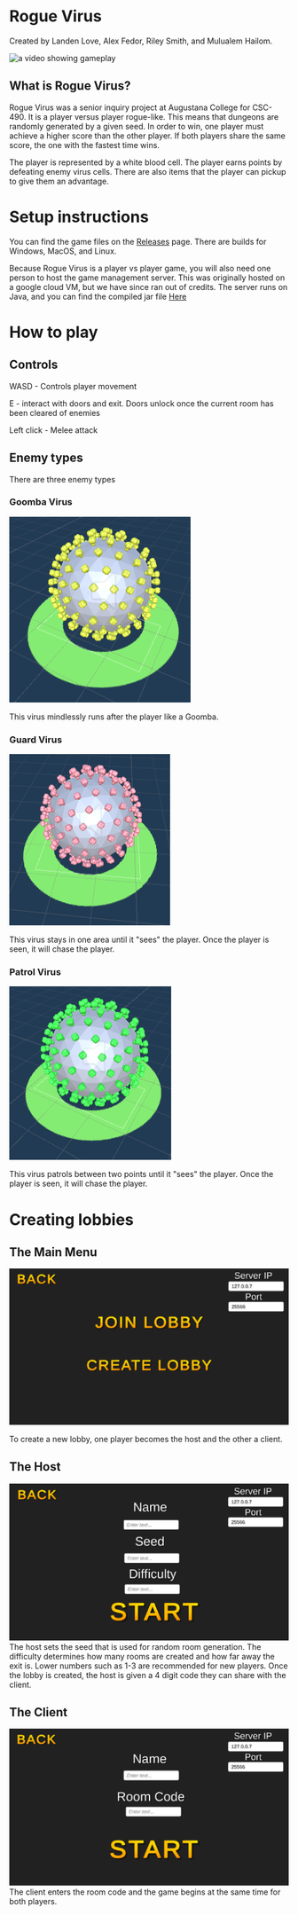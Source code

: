 # Rogue Virus
Created by Landen Love, Alex Fedor, Riley Smith, and Mulualem Hailom.

![a video showing gameplay](assets_md/gameplay.gif)

## What is Rogue Virus?

Rogue Virus was a senior inquiry project at Augustana College for CSC-490. It is a player versus player rogue-like. This means that dungeons are randomly generated by a given seed. In order to win, one player must achieve a higher score than the other player. If both players share the same score, the one with the fastest time wins.

The player is represented by a white blood cell. The player earns points by defeating enemy virus cells. There are also items that the player can pickup to give them an advantage.
 
# Setup instructions

You can find the game files on the [Releases](https://github.com/AugustanaCSC490Spring2021/shoveler-repo/releases) page. There are builds for Windows, MacOS, and Linux.

Because Rogue Virus is a player vs player game, you will also need one person to host the game management server. This was originally hosted on a google cloud VM, but we have since ran out of credits. The server runs on Java, and you can find the compiled jar file [Here](https://github.com/AugustanaCSC490Spring2021/shoveler-repo-server/releases)

# How to play
## Controls
WASD - Controls player movement

E - interact with doors and exit. Doors unlock once the current room has been cleared of enemies

Left click - Melee attack

## Enemy types
There are three enemy types

### Goomba Virus
![A virus cell with yellow tips](assets_md/Goomba.png)

This virus mindlessly runs after the player like a Goomba.

### Guard Virus
![A virus cell with red tips](assets_md/Guard.png)

This virus stays in one area until it "sees" the player. Once the player is seen, it will chase the player.

### Patrol Virus
![A virus cell with green tips](assets_md/patrol.png)

This virus patrols between two points until it "sees" the player. Once the player is seen, it will chase the player.

# Creating lobbies
## The Main Menu
![the lobby screen](assets_md/lobby.png)

To create a new lobby, one player becomes the host and the other a client.

## The Host
![the lobby screen](assets_md/create.png)
The host sets the seed that is used for random room generation. The difficulty determines how many rooms are created and how far away the exit is. Lower numbers such as 1-3 are recommended for new players. Once the lobby is created, the host is given a 4 digit code they can share with the client.

## The Client
![the lobby screen](assets_md/join.png)
The client enters the room code and the game begins at the same time for both players.